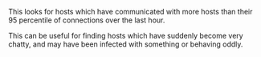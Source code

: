 This looks for hosts which have communicated with more hosts than their 95 percentile of connections over the last hour.

This can be useful for finding hosts which have suddenly become very chatty, and may have been infected with something or behaving oddly.

